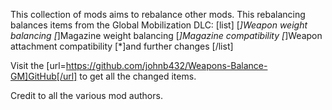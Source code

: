 This collection of mods aims to rebalance other mods.
This rebalancing balances items from the Global Mobilization DLC:
[list]
[*]Weapon weight balancing
[*]Magazine weight balancing
[*]Magazine compatibility
[*]Weapon attachment compatibility
[*]and further changes
[/list]

Visit the [url=https://github.com/johnb432/Weapons-Balance-GM]GitHub[/url] to get all the changed items.

Credit to all the various mod authors.
